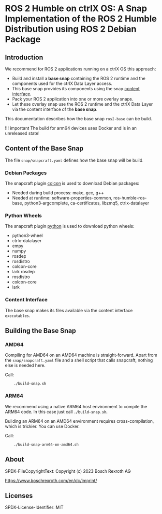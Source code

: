 # ROS 2 Humble on ctrlX OS: A Snap Implementation of the ROS 2 Humble Distribution using ROS 2 Debian Package

## Introduction

We recommend for ROS 2 applications running on a ctrlX OS this approach:

* Build and install a __base snap__ containing the ROS 2 runtime and the components used for the ctrlX Data Layer access.
* This base snap provides its components using the snap [content interface](https://snapcraft.io/docs/content-interface).
* Pack your ROS 2 application into one or more overlay snaps.
* Let these overlay snap use the ROS 2 runtime and the ctrlX Data Layer via the content interface of the __base snap__.

This documentation describes how the base snap `ros2-base` can be build.

!!! important
    The build for arm64 devices uses Docker and is in an unreleased state!

## Content of the Base Snap

The file `snap/snapcraft.yaml` defines how the base snap will be build.

### Debian Packages

The snapcraft plugin [colcon](https://snapcraft.io/docs/colcon-plugin) is used to download Debian packages:

* Needed during build process: make, gcc, g++
* Needed at runtime: software-properties-common, ros-humble-ros-base, python3-argcomplete, ca-certificates, libzmq5, ctrlx-datalayer

### Python Wheels

The snapcraft plugin [python](https://snapcraft.io/docs/python-plugin) is used to download python wheels:

* python3-wheel
* ctrlx-datalayer
* empy
* numpy
* rosdep 
* rosdistro
* colcon-core
* lark rosdep 
* rosdistro
* colcon-core
* lark

### Content Interface

The base snap makes its files available via the content interface `executables`.

## Building the Base Snap

### AMD64

Compiling for AMD64 on an AMD64 machine is straight-forward. Apart from the `snap/snapcraft.yaml` file and a shell script that calls snapcraft, nothing else is needed here.

Call:

        ./build-snap.sh

### ARM64

We recommend using a native ARM64 host environment to compile the ARM64 code. In this case just call `./build-snap.sh`.

Building an ARM64 on an AMD64 environment requires cross-compilation, which is trickier. You can use Docker.

Call:

        ./build-snap-arm64-on-amd64.sh

## About

SPDX-FileCopyrightText: Copyright (c) 2023 Bosch Rexroth AG

<https://www.boschrexroth.com/en/dc/imprint/>

## Licenses

SPDX-License-Identifier: MIT
